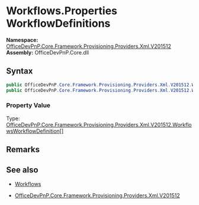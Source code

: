 # Workflows.Properties WorkflowDefinitions
  

**Namespace:** [OfficeDevPnP.Core.Framework.Provisioning.Providers.Xml.V201512](OfficeDevPnP.Core.Framework.Provisioning.Providers.Xml.V201512.md)  
**Assembly:** OfficeDevPnP.Core.dll  
## Syntax
```C#
public OfficeDevPnP.Core.Framework.Provisioning.Providers.Xml.V201512.WorkflowsWorkflowDefinition[] WorkflowDefinitions { get; }
public OfficeDevPnP.Core.Framework.Provisioning.Providers.Xml.V201512.WorkflowsWorkflowDefinition[] WorkflowDefinitions { set; }
```

### Property Value
Type: [OfficeDevPnP.Core.Framework.Provisioning.Providers.Xml.V201512.WorkflowsWorkflowDefinition[]](OfficeDevPnP.Core.Framework.Provisioning.Providers.Xml.V201512.WorkflowsWorkflowDefinition[].md) 

## Remarks 

## See also
- [Workflows](Workflows.md) 

- [OfficeDevPnP.Core.Framework.Provisioning.Providers.Xml.V201512](OfficeDevPnP.Core.Framework.Provisioning.Providers.Xml.V201512.md)
